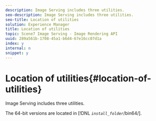 ```yaml
---
description: Image Serving includes three utilities.
seo-description: Image Serving includes three utilities.
seo-title: Location of utilities
solution: Experience Manager
title: Location of utilities
topic: Scene7 Image Serving - Image Rendering API
uuid: 289a561b-1708-45a1-b6d4-67e16cc07d1a
index: y
internal: n
snippet: y
---
```


# Location of utilities{#location-of-utilities}

Image Serving includes three utilities.

The 64-bit versions are located in [!DNL *`install_folder`*/bin64/]. 
